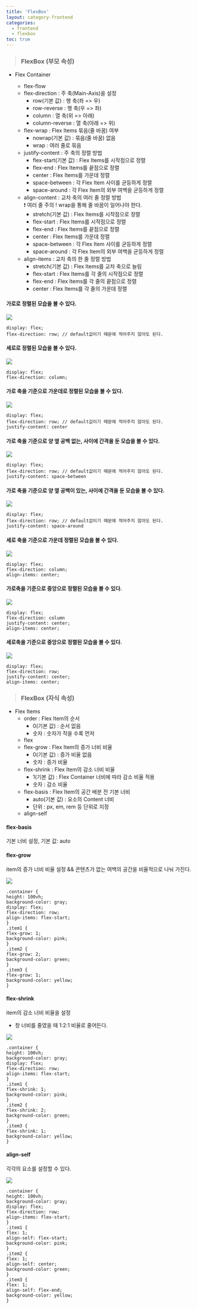 ```yaml
---
title: 'FlexBox'
layout: category-frontend
categories:
  - frontend
  - flexbox
toc: true
---
```


> ### FlexBox (부모 속성)

- Flex Container

  - flex-flow
  - flex-direction : 주 축(Main-Axis)을 설정
    - row(기본 값) : 행 축(좌 => 우)
    - row-reverse : 행 축(우 => 좌)
    - column : 열 축(위 => 아래)
    - column-reverse : 열 축(아래 => 위)
  - flex-wrap : Flex Items 묶음(줄 바꿈) 여부
    - nowrap(기본 값) : 묶음(줄 바꿈) 없음
    - wrap : 여러 줄로 묶음
  - justify-content : 주 축의 정렬 방법
    - flex-start(기본 값) : Flex Items를 시작점으로 정렬
    - flex-end : Flex Items를 끝점으로 정렬
    - center : Flex Items를 가운데 정렬
    - space-between : 각 Flex Item 사이를 균등하게 정렬
    - space-around : 각 Flex Item의 외부 여백을 균등하게 정렬
  - align-content : 교차 축의 여러 줄 정렬 방법 <br>❗️ 여러 줄 주의 ! wrap을 통해 줄 바꿈이 일어나야 한다.
    - stretch(기본 값) : Flex Items를 시작점으로 정렬
    - flex-start : Flex Items를 시작점으로 정렬
    - flex-end : Flex Items를 끝점으로 정렬
    - center : Flex Items를 가운데 정렬
    - space-between : 각 Flex Item 사이를 균등하게 정렬
    - space-around : 각 Flex Item의 외부 여백을 균등하게 정렬
  - align-items : 교차 축의 한 줄 정렬 방법
    - stretch(기본 값) : Flex Items를 교차 축으로 늘림
    - flex-start : Flex Items를 각 줄의 시작점으로 정렬
    - flex-end : Flex Items를 각 줄의 끝점으로 정렬
    - center : Flex Items를 각 줄의 가운데 정렬

#### 가로로 정렬된 모습을 볼 수 있다.

![](/img/flexbox.png)

```
display: flex;
flex-direction: row; // default값이기 때문에 적어주지 않아도 된다.
```

#### 세로로 정렬된 모습을 볼 수 있다.

![](/img/column.png)

```
display: flex;
flex-direction: column;
```

#### 가로 축을 기준으로 가운데로 정렬된 모습을 볼 수 있다.

![](/img/justify-content_center.png)

```
display: flex;
flex-direction: row; // default값이기 때문에 적어주지 않아도 된다.
justify-content: center
```

#### 가로 축을 기준으로 양 옆 공백 없는, 사이에 간격을 둔 모습을 볼 수 있다.

![](/img/justify-content_between.png)

```
display: flex;
flex-direction: row; // default값이기 때문에 적어주지 않아도 된다.
justify-content: space-between
```

#### 가로 축을 기준으로 양 옆 공백이 있는, 사이에 간격을 둔 모습을 볼 수 있다.

![](/img/justify-content_around.png)

```
display: flex;
flex-direction: row; // default값이기 때문에 적어주지 않아도 된다.
justify-content: space-around
```

#### 세로 축을 기준으로 가운데 정렬된 모습을 볼 수 있다.

![](/img/center.png)

```
display: flex;
flex-direction: column;
align-items: center;
```

#### 가로축을 기준으로 중앙으로 정렬된 모습을 볼 수 있다.

![](/img/align-item.png)

```
display: flex;
flex-direction: column
justify-content: center;
align-items: center;
```

#### 세로축을 기준으로 중앙으로 정렬된 모습을 볼 수 있다.

![](/img/middle.png)

```
display: flex;
flex-direction: row;
justify-content: center;
align-items: center;
```

> ### FlexBox (자식 속성)

- Flex Items
  - order : Flex Item의 순서
    - 0(기본 값) : 순서 없음
    - 숫자 : 숫자가 작을 수록 먼저
  - flex
  - flex-grow : Flex Item의 증가 너비 비율
    - 0(기본 값) : 증가 비율 없음
    - 숫자 : 증가 비율
  - flex-shrink : Flex Item의 감소 너비 비율
    - 1(기본 값) : Flex Container 너비에 따라 감소 비율 적용
    - 숫자 : 감소 비율
  - flex-basis : Flex Item의 공간 배분 전 기본 너비
    - auto(기본 값) : 요소의 Content 너비
    - 단위 : px, em, rem 등 단위로 지정
  - align-self

#### flex-basis

기본 너비 설정, 기본 값: auto<br>

#### flex-grow

item의 증가 너비 비율 설정 && 콘텐츠가 없는 여백의 공간을 비율적으로 나눠 가진다.

![](/img/grow.png)

```
.container {
height: 100vh;
background-color: gray;
display: flex;
flex-direction: row;
align-items: flex-start;
}
.item1 {
flex-grow: 1;
background-color: pink;
}
.item2 {
flex-grow: 2;
background-color: green;
}
.item3 {
flex-grow: 1;
background-color: yellow;
}

```

#### flex-shrink

item의 감소 너비 비율을 설정

- 창 너비를 줄였을 때 1:2:1 비율로 줄어든다.

![](/img/shrink.png)

```
.container {
height: 100vh;
background-color: gray;
display: flex;
flex-direction: row;
align-items: flex-start;
}
.item1 {
flex-shrink: 1;
background-color: pink;
}
.item2 {
flex-shrink: 2;
background-color: green;
}
.item3 {
flex-shrink: 1;
background-color: yellow;
}
```

#### align-self

각각의 요소를 설정할 수 있다.

![](/img/align-self.png)

```
.container {
height: 100vh;
background-color: gray;
display: flex;
flex-direction: row;
align-items: flex-start;
}
.item1 {
flex: 1;
align-self: flex-start;
background-color: pink;
}
.item2 {
flex: 1;
align-self: center;
background-color: green;
}
.item3 {
flex: 1;
align-self: flex-end;
background-color: yellow;
}
```
